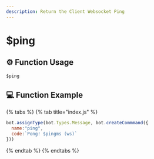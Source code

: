 ```yaml
---
description: Return the Client Websocket Ping
---
```


# $ping

## ⚙ Function Usage

```javascript
$ping
```

## 💻 Function Example

{% tabs %}
{% tab title="index.js" %}
```javascript
bot.assignType(bot.Types.Message, bot.createCommmand({
  name:"ping",
  code:`Pong! $pingms (ws)`
}))
```
{% endtab %}
{% endtabs %}


